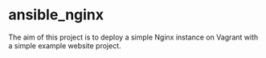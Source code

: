 # ansible_nginx
The aim of this project is to deploy a simple Nginx instance on Vagrant with a simple example website project.
